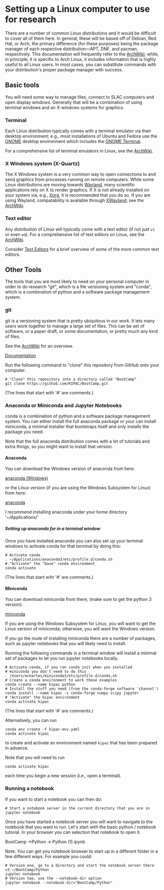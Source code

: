 # Setting up a Linux computer to use for research

There are a number of common Linux distributions and it would be difficult to cover all of them here.
In general, these will be based off of Debian, Red Hat, or Arch, the primary difference (for these purposes) being the package manager of each respective distribution—APT, DNF, and pacman, respectively.
This documentation will frequently refer to the [ArchWiki](https://wiki.archlinux.org/); while, in principle, it is specific to Arch Linux, it includes information that is highly useful to all Linux users.
In most cases, you can substitute commands with your distribution's proper package manager with success.

## Basic tools

You will need some way to manage files, connect to SLAC computers and
open display windows.  Generally that will be a combination of using
terminal windows and an X-windows systems for graphics.

### Terminal

Each Linux distribution typically comes with a terminal emulator via their desktop environment; e.g., most installations of Ubuntu and Fedora use the [GNOME](https://www.gnome.org/) desktop environment which includes the [GNOME Terminal](https://help.gnome.org/users/gnome-terminal/stable/).

For a comprehensive list of terminal emulators in Linux, see the [ArchWiki](https://wiki.archlinux.org/title/List_of_applications#Terminal_emulators).

### X Windows system (X-Quartz)

The X Windows system is a very common way to open connections to and send graphics from processes running on remote computers.
While some Linux distributions are moving towards [Wayland](https://wayland.freedesktop.org/), many scientific applications rely on X to render graphics.
If X is not already installed on your system via, e.g., [Xorg](https://www.x.org/wiki/), it is recommended that you do so.
If you are using Wayland, compatability is available through [XWayland](https://wayland.freedesktop.org/xserver.html); see the [ArchWiki](https://wiki.archlinux.org/title/Wayland#XWayland).


### Text editor

Any distribution of Linux will typically come with a text editor (if not just `vi` or even `ed`).
For a comprehensive list of text editors on Linux, see the [ArchWiki](https://wiki.archlinux.org/title/List_of_applications#Text_editors).

Consider [Text Editors](text_editors.md) for a brief overview of some of the more common text editors.

## Other Tools

The tools that you are most likely to need on your personal computer
in order to do research "git", which is a file versioning system and
"conda", which is a combination of python and a software package management system.

### git

git is a versioning system that is pretty ubiquitous in our
work.  It lets many users work together to manage a large set of
files.  This can be set of software, or a paper draft, or some
documentation, or pretty much any kind of files. 

See the [ArchWiki](https://wiki.archlinux.org/title/Git) for an overview.

[Documentation](https://xkcd.com/1597)

Run the following command to "clone" this repository from GitHub onto your computer:

    # "Clone" this repository into a directory called "BootCamp" 
	git clone https://github.com/KIPAC/BootCamp.git

(The lines that start with '#' are comments.)

### Anaconda or Miniconda and Jupyter Notebooks

conda is a combination of python and a software package management
system.   You can either install the full anaconda package or your can
install miniconda, a minimal installer that bootstraps itself and only installs the package you need.

Note that the full anaconda distribution comes with a lot of tutorials
and extra things, so you might want to install that version.


#### Anaconda

You can download the Windows version of anaconda from here:

[anaconda (Windows)](https://docs.anaconda.com/anaconda/install/windows/)

or the Linux version (if you are using the Windows Subsystem for Linux) from here:

[anaconda](https://docs.anaconda.com/anaconda/install/linux/)

I recommend installing anaconda under your home directory '~/Applications/'

##### Setting up anaconda for in a terminal window 

Once you have installed anaconda you can also set up your terminal
windows to activate conda for that terminal by doing this:

    # Activate conda
    . ~/Applications/anaconda3/etc/profile.d/conda.sh
    # "Activate" the "base" conda environment
	conda activate

(The lines that start with '#' are comments.)


#### Miniconda

You can download miniconda from there, (make sure to get the python 3 version):

[minconda](https://docs.conda.io/en/latest/miniconda.html)

If you are using the Windows Subsystem for Linux, you will want to get the Linux version of miniconda; otherwise, you will want the Windows version.

If you go the route of installing miniconda there are a number of packages, such as jupyter notebooks that you will likely need to install.

Running the following commands in a terminal window will install a minimal set of packages to
let you run jupyter notebooks locally. 

    # Activate conda, if you ran conda init when you installed
    # miniconda you don't need to do this
    . /Users/echarles/miniconda3/etc/profile.d/conda.sh 
    # Create a conda environment to work these examples
    conda create --name kipac python
    # Install the stuff you need (from the conda-forge software 'channel')
    conda install --name kipac -c conda-forge numpy scipy jupyter
    # "Activate" the kipac environment
	conda activate kipac

(The lines that start with '#' are comments.)

Alternatively, you can run

    conda env create -f kipac-env.yaml
	conda activate kipac

to create and activate an environment named `kipac` that has been prepared in advance.

Note that you will need to run

    conda activate kipac

each time you begin a new session (i.e., open a terminal).


### Running a notebook

If you want to start a notebook you can then do:

    # Start a notebook server in the current directory that you are in 
    jupyter notebook 

Once you have started a notebook server you will want to navigate to
the notebook that you want to run.  Let's start with the basic python
/ notebook tutorial.   In your browser you can selection that notebook
to open it.

BootCamp ->Python -> Python (1).ipynb

Note.   You can get you notebook browser to start up in
a different folder in a few different ways.   For example you could:

    # Version one, go to a directory and start the notebook server there
    cd ~/BootCamp/Python
	jupyter notebook
    # Version two, use the --notebook-dir option
    jupyter notebook --notebook-dir="BootCamp/Python"

<!--  LocalWords:  Miniconda Jupyter minconda kipac conda-forge numpy
 -->
<!--  LocalWords:  scipy
 -->
